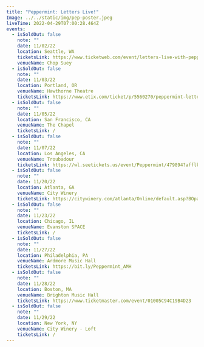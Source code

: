 ```yaml
---
title: "Peppermint: Letters Live!"
Image: ../../static/img/pep-poster.jpeg
liveTime: 2022-04-29T07:00:28.464Z
events:
  - isSoldOut: false
    note: ""
    date: 11/02/22
    location: Seattle, WA
    ticketsLink: https://www.ticketweb.com/event/letters-live-with-peppermint-at-chop-suey-tickets/12076155
    venueName: Chop Suey
  - isSoldOut: false
    note: ""
    date: 11/03/22
    location: Portland, OR
    venueName: Hawthorne Theatre
    ticketsLink: https://www.etix.com/ticket/p/5560270/peppermint-letters-live-portland-hawthorne-theatre
  - isSoldOut: false
    note: ""
    date: 11/05/22
    location: San Francisco, CA
    venueName: The Chapel
    ticketsLink: /
  - isSoldOut: false
    note: ""
    date: 11/07/22
    location: Los Angeles, CA
    venueName: Troubadour
    ticketsLink: https://wl.seetickets.us/event/Peppermint/479894?afflky=TheTroubadour
  - isSoldOut: false
    note: ""
    date: 11/20/22
    location: Atlanta, GA
    venueName: City Winery
    ticketsLink: https://citywinery.com/atlanta/Online/default.asp?BOparam::WScontent::loadArticle::permalink=ATL-peppermint-7-4-22&BOparam::WScontent::loadArticle::context_id=
  - isSoldOut: false
    note: ""
    date: 11/23/22
    location: Chicago, IL
    venueName: Evanston SPACE
    ticketsLink: /
  - isSoldOut: false
    note: ""
    date: 11/27/22
    location: Philadelphia, PA
    venueName: Ardmore Music Hall
    ticketsLink: https://bit.ly/Peppermint_AMH
  - isSoldOut: false
    note: ""
    date: 11/28/22
    location: Boston, MA
    venueName: Brighton Music Hall
    ticketsLink: https://www.ticketmaster.com/event/01005C94C19B4D23
  - isSoldOut: false
    note: ""
    date: 11/29/22
    location: New York, NY
    venueName: City Winery - Loft
    ticketsLink: /
---
```

